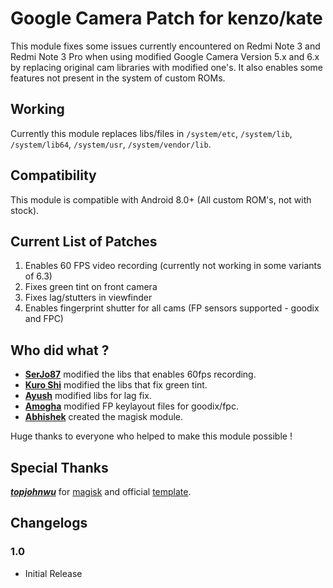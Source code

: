# Google Camera Patch for kenzo/kate
This module fixes some issues currently encountered on Redmi Note 3 and Redmi Note 3 Pro when using modified Google Camera Version 5.x and 6.x by replacing original cam libraries with modified one's.
It also enables some features not present in the system of custom ROMs.

## Working
Currently this module replaces libs/files in `/system/etc`, `/system/lib`, `/system/lib64`, `/system/usr`, `/system/vendor/lib`.

## Compatibility
This module is compatible with Android 8.0+ (All custom ROM's, not with stock).

## Current List of Patches
1. Enables 60 FPS video recording (currently not working in some variants of 6.3)
2. Fixes green tint on front camera
3. Fixes lag/stutters in viewfinder
4. Enables fingerprint shutter for all cams (FP sensors supported - goodix and FPC)

## Who did what ?
- [**SerJo87**](https://forum.xda-developers.com/member.php?u=5074663) modified the libs that enables 60fps recording.
- [**Kuro Shi**](https://t.me/Kuro_Shi_Sama) modified the libs that fix green tint.
- [**Ayush**](https://t.me/AyushR1) modified libs for lag fix.
- [**Amogha**](https://t.me/amog787) modified FP keylayout files for goodix/fpc.
- [**Abhishek**](https://t.me/BoogeyWoogey69) created the magisk module.

Huge thanks to everyone who helped to make this module possible !

## Special Thanks
[***topjohnwu***](https://github.com/topjohnwu) for [magisk](https://github.com/topjohnwu/Magisk) and official [template](https://github.com/topjohnwu/magisk-module-installer).

## Changelogs
### 1.0
- Initial Release
